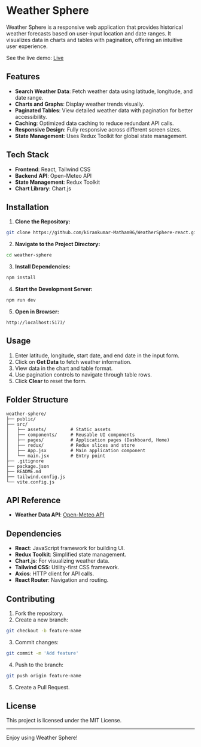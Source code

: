 # Weather Sphere

Weather Sphere is a responsive web application that provides historical weather forecasts based on user-input location and date ranges. It visualizes data in charts and tables with pagination, offering an intuitive user experience.

See the live demo: [Live](https://weather-sphere-react.vercel.app/)

## Features

- **Search Weather Data**: Fetch weather data using latitude, longitude, and date range.
- **Charts and Graphs**: Display weather trends visually.
- **Paginated Tables**: View detailed weather data with pagination for better accessibility.
- **Caching**: Optimized data caching to reduce redundant API calls.
- **Responsive Design**: Fully responsive across different screen sizes.
- **State Management**: Uses Redux Toolkit for global state management.

## Tech Stack

- **Frontend**: React, Tailwind CSS
- **Backend API**: Open-Meteo API
- **State Management**: Redux Toolkit
- **Chart Library**: Chart.js

## Installation

1. **Clone the Repository:**

```bash
git clone https://github.com/kirankumar-Matham96/WeatherSphere-react.git
```

2. **Navigate to the Project Directory:**

```bash
cd weather-sphere
```

3. **Install Dependencies:**

```bash
npm install
```

4. **Start the Development Server:**

```bash
npm run dev
```

5. **Open in Browser:**

```
http://localhost:5173/
```

## Usage

1. Enter latitude, longitude, start date, and end date in the input form.
2. Click on **Get Data** to fetch weather information.
3. View data in the chart and table format.
4. Use pagination controls to navigate through table rows.
5. Click **Clear** to reset the form.

## Folder Structure

```
weather-sphere/
├── public/
├── src/
│   ├── assets/         # Static assets
│   ├── components/     # Reusable UI components
│   ├── pages/          # Application pages (Dashboard, Home)
│   ├── redux/          # Redux slices and store
│   ├── App.jsx         # Main application component
│   └── main.jsx        # Entry point
├── .gitignore
├── package.json
├── README.md
├── tailwind.config.js
└── vite.config.js
```

## API Reference

- **Weather Data API**: [Open-Meteo API](https://open-meteo.com/)

## Dependencies

- **React**: JavaScript framework for building UI.
- **Redux Toolkit**: Simplified state management.
- **Chart.js**: For visualizing weather data.
- **Tailwind CSS**: Utility-first CSS framework.
- **Axios**: HTTP client for API calls.
- **React Router**: Navigation and routing.

## Contributing

1. Fork the repository.
2. Create a new branch:

```bash
git checkout -b feature-name
```

3. Commit changes:

```bash
git commit -m 'Add feature'
```

4. Push to the branch:

```bash
git push origin feature-name
```

5. Create a Pull Request.

## License

This project is licensed under the MIT License.

---

Enjoy using Weather Sphere!
